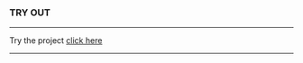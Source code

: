 ### TRY OUT

---

Try the project [click here][link]

---

[link]: https://chaitak-gorai.github.io/learning_javascript/jokes_generator/
